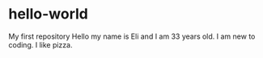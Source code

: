 # hello-world
My first repository
Hello my name is Eli and I am 33 years old. I am new to coding. I like pizza.
